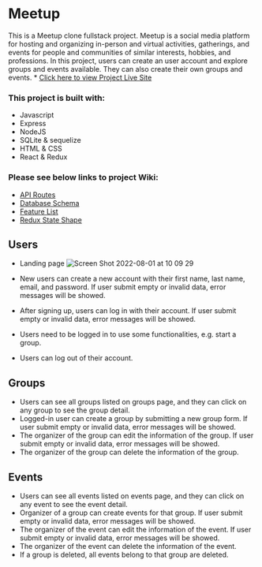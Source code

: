 # Meetup

This is a Meetup clone fullstack project. Meetup is a social media platform for hosting and organizing in-person and virtual activities, gatherings, and events for people and communities of similar interests, hobbies, and professions. In this project, users can create an user account and explore groups and events available. They can also create their own groups and events. * [Click here to view Project Live Site](https://meetup22.herokuapp.com/)

### This project is built with:
* Javascript
* Express
* NodeJS
* SQLite & sequelize
* HTML & CSS
* React & Redux

### Please see below links to project Wiki:
* [API Routes](https://github.com/YueHuang22/API-project/wiki/API-Documentation)
* [Database Schema](https://github.com/YueHuang22/API-project/wiki/Database-Schema)
* [Feature List](https://github.com/YueHuang22/API-project/wiki/Feature-List)
* [Redux State Shape](https://github.com/YueHuang22/API-project/wiki/Redux-State-Shape)

## Users

* Landing page
![Screen Shot 2022-08-01 at 10 09 29](https://user-images.githubusercontent.com/93162290/182166813-99191279-4c7a-4595-9c53-043e52439322.png)

* New users can create a new account with their first name, last name, email, and password. If user submit empty or invalid data, error messages will be showed.
* After signing up, users can log in with their account. If user submit empty or invalid data, error messages will be showed.
* Users need to be logged in to use some functionalities, e.g. start a group. 
* Users can log out of their account.

## Groups

* Users can see all groups listed on groups page, and they can click on any group to see the group detail.
* Logged-in user can create a group by submitting a new group form. If user submit empty or invalid data, error messages will be showed.
* The organizer of the group can edit the information of the group. If user submit empty or invalid data, error messages will be showed.
* The organizer of the group can delete the information of the group. 

## Events

* Users can see all events listed on events page, and they can click on any event to see the event detail.
* Organizer of a group can create events for that group. If user submit empty or invalid data, error messages will be showed.
* The organizer of the event can edit the information of the event. If user submit empty or invalid data, error messages will be showed.
* The organizer of the event can delete the information of the event. 
* If a group is deleted, all events belong to that group are deleted.
